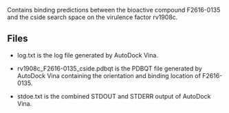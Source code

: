 Contains binding predictions between the bioactive compound F2616-0135 and the cside search space on the virulence factor rv1908c.

## Files

- log.txt is the log file generated by AutoDock Vina.

- rv1908c_F2616-0135_cside.pdbqt is the PDBQT file generated by AutoDock Vina containing the orientation and binding location of F2616-0135.

- stdoe.txt is the combined STDOUT and STDERR output of AutoDock Vina.


